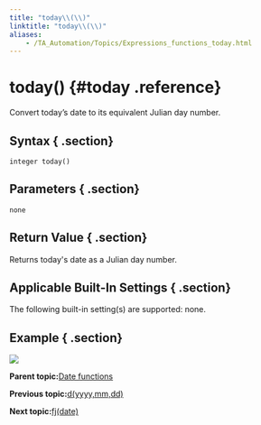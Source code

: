 ```yaml
--- 
title: "today\\(\\)"
linktitle: "today\\(\\)"
aliases: 
    - /TA_Automation/Topics/Expressions_functions_today.html
---
```

# today\(\) {#today .reference}

Convert today’s date to its equivalent Julian day number.

## Syntax { .section}

`integer today()`

## Parameters { .section}

`none`

## Return Value { .section}

Returns today's date as a Julian day number.

## Applicable Built-In Settings { .section}

The following built-in setting\(s\) are supported: none.

## Example { .section}

![](../Images/automationguide_datefunction3.PNG)

**Parent topic:**[Date functions](../../TA_Automation/Topics/Expressions_date_functions.html)

**Previous topic:**[d\(yyyy,mm,dd\)](../../TA_Automation/Topics/Expressions_functions_d.html)

**Next topic:**[fj\(date\)](../../TA_Automation/Topics/Expressions_functions_fj.html)

